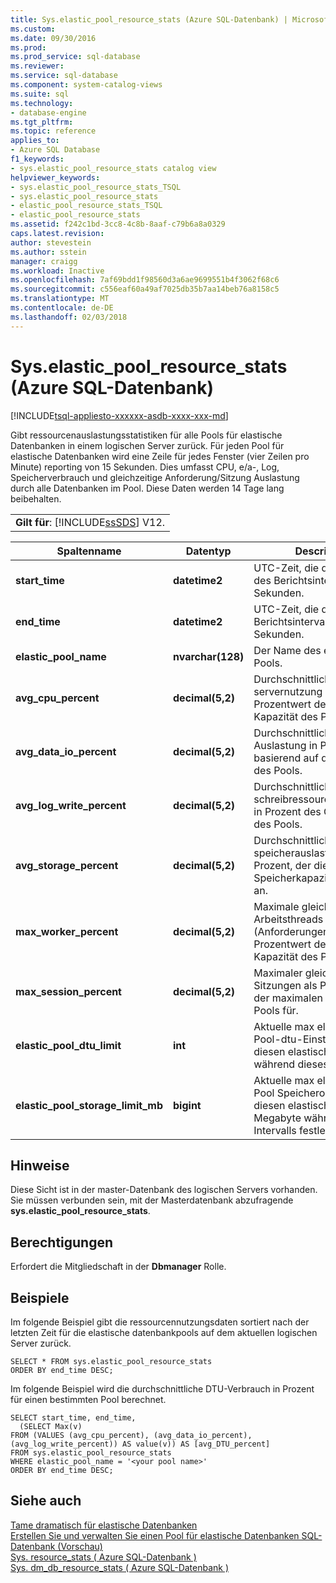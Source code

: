 ```yaml
---
title: Sys.elastic_pool_resource_stats (Azure SQL-Datenbank) | Microsoft Docs
ms.custom: 
ms.date: 09/30/2016
ms.prod: 
ms.prod_service: sql-database
ms.reviewer: 
ms.service: sql-database
ms.component: system-catalog-views
ms.suite: sql
ms.technology:
- database-engine
ms.tgt_pltfrm: 
ms.topic: reference
applies_to:
- Azure SQL Database
f1_keywords:
- sys.elastic_pool_resource_stats catalog view
helpviewer_keywords:
- sys.elastic_pool_resource_stats_TSQL
- sys.elastic_pool_resource_stats
- elastic_pool_resource_stats_TSQL
- elastic_pool_resource_stats
ms.assetid: f242c1bd-3cc8-4c8b-8aaf-c79b6a8a0329
caps.latest.revision: 
author: stevestein
ms.author: sstein
manager: craigg
ms.workload: Inactive
ms.openlocfilehash: 7af69bdd1f98560d3a6ae9699551b4f3062f68c6
ms.sourcegitcommit: c556eaf60a49af7025db35b7aa14beb76a8158c5
ms.translationtype: MT
ms.contentlocale: de-DE
ms.lasthandoff: 02/03/2018
---
```

# <a name="syselasticpoolresourcestats-azure-sql-database"></a>Sys.elastic_pool_resource_stats (Azure SQL-Datenbank)
[!INCLUDE[tsql-appliesto-xxxxxx-asdb-xxxx-xxx-md](../../includes/tsql-appliesto-xxxxxx-asdb-xxxx-xxx-md.md)]

  Gibt ressourcenauslastungsstatistiken für alle Pools für elastische Datenbanken in einem logischen Server zurück. Für jeden Pool für elastische Datenbanken wird eine Zeile für jedes Fenster (vier Zeilen pro Minute) reporting von 15 Sekunden. Dies umfasst CPU, e/a-, Log, Speicherverbrauch und gleichzeitige Anforderung/Sitzung Auslastung durch alle Datenbanken im Pool. Diese Daten werden 14 Tage lang beibehalten. 
  
||  
|-|  
|**Gilt für**: [!INCLUDE[ssSDS](../../includes/sssds-md.md)] V12.|  
  
|Spaltenname|Datentyp|Description|  
|-----------------|---------------|-----------------|  
|**start_time**|**datetime2**|UTC-Zeit, die den Anfang des Berichtsintervalls von 15 Sekunden.|  
|**end_time**|**datetime2**|UTC-Zeit, die das Ende des Berichtsintervalls von 15 Sekunden.|  
|**elastic_pool_name**|**nvarchar(128)**|Der Name des elastischen Pools.|  
|**avg_cpu_percent**|**decimal(5,2)**|Durchschnittliche servernutzung als Prozentwert der maximalen Kapazität des Pools.|  
|**avg_data_io_percent**|**decimal(5,2)**|Durchschnittliche e/a-Auslastung in Prozent basierend auf den Grenzwert des Pools.|  
|**avg_log_write_percent**|**decimal(5,2)**|Durchschnittliche schreibressourcenauslastung in Prozent des Grenzwerts des Pools.|  
|**avg_storage_percent**|**decimal(5,2)**|Durchschnittliche speicherauslastung in Prozent, der die Speicherkapazität des Pools an.|  
|**max_worker_percent**|**decimal(5,2)**|Maximale gleichzeitige Arbeitsthreads (Anforderungen) als Prozentwert der maximalen Kapazität des Pools für.|  
|**max_session_percent**|**decimal(5,2)**|Maximaler gleichzeitiger Sitzungen als Prozentwert der maximalen Kapazität des Pools für.|  
|**elastic_pool_dtu_limit**|**int**|Aktuelle max elastischen Pool-dtu-Einstellung für diesen elastischen Pool während dieses Intervalls.|  
|**elastic_pool_storage_limit_mb**|**bigint**|Aktuelle max elastischen Pool Speicherobergrenze für diesen elastischen Pool in Megabyte während dieses Intervalls festlegen.|  
  
## <a name="remarks"></a>Hinweise  
 Diese Sicht ist in der master-Datenbank des logischen Servers vorhanden. Sie müssen verbunden sein, mit der Masterdatenbank abzufragende **sys.elastic_pool_resource_stats**.  
  
## <a name="permissions"></a>Berechtigungen  
 Erfordert die Mitgliedschaft in der **Dbmanager** Rolle.  
  
## <a name="examples"></a>Beispiele  
 Im folgende Beispiel gibt die ressourcennutzungsdaten sortiert nach der letzten Zeit für die elastische datenbankpools auf dem aktuellen logischen Server zurück.  
  
```  
SELECT * FROM sys.elastic_pool_resource_stats   
ORDER BY end_time DESC;  
```  
  
 Im folgende Beispiel wird die durchschnittliche DTU-Verbrauch in Prozent für einen bestimmten Pool berechnet.  
  
```  
SELECT start_time, end_time,      
  (SELECT Max(v)      
FROM (VALUES (avg_cpu_percent), (avg_data_io_percent), (avg_log_write_percent)) AS value(v)) AS [avg_DTU_percent]    
FROM sys.elastic_pool_resource_stats   
WHERE elastic_pool_name = '<your pool name>'   
ORDER BY end_time DESC;  
```  
  
## <a name="see-also"></a>Siehe auch  
 [Tame dramatisch für elastische Datenbanken](https://azure.microsoft.com/documentation/articles/sql-database-elastic-pool/)   
 [Erstellen Sie und verwalten Sie einen Pool für elastische Datenbanken SQL-Datenbank (Vorschau)](https://azure.microsoft.com/documentation/articles/sql-database-elastic-pool-portal/)   
 [Sys. resource_stats &#40; Azure SQL-Datenbank &#41;](../../relational-databases/system-catalog-views/sys-resource-stats-azure-sql-database.md)   
 [Sys. dm_db_resource_stats &#40; Azure SQL-Datenbank &#41;](../../relational-databases/system-dynamic-management-views/sys-dm-db-resource-stats-azure-sql-database.md)  
  
  
